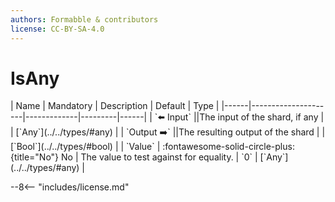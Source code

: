 ```yaml
---
authors: Formabble & contributors
license: CC-BY-SA-4.0
---
```



# IsAny

<div class="sh-parameters" markdown="1">
| Name | Mandatory | Description | Default | Type |
|------|---------------------|-------------|---------|------|
| `⬅️ Input` ||The input of the shard, if any | | [`Any`](../../types/#any) |
| `Output ➡️` ||The resulting output of the shard | | [`Bool`](../../types/#bool) |
| `Value` | :fontawesome-solid-circle-plus:{title="No"} No  | The value to test against for equality. | `0` | [`Any`](../../types/#any) |

</div>



--8<-- "includes/license.md"

